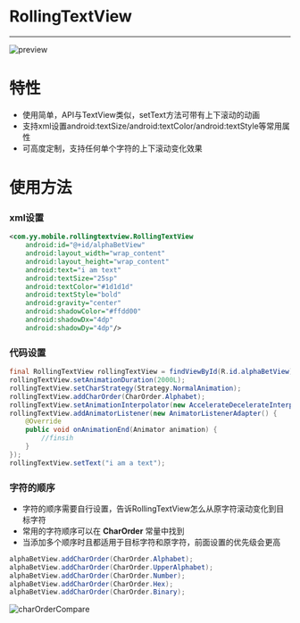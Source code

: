 # RollingTextView

---

![preview][1]

特性
========

- 使用简单，API与TextView类似，setText方法可带有上下滚动的动画
- 支持xml设置android:textSize/android:textColor/android:textStyle等常用属性
- 可高度定制，支持任何单个字符的上下滚动变化效果

使用方法
=======

### xml设置

```xml
<com.yy.mobile.rollingtextview.RollingTextView
    android:id="@+id/alphaBetView"
    android:layout_width="wrap_content"
    android:layout_height="wrap_content"
    android:text="i am text"
    android:textSize="25sp" 
    android:textColor="#1d1d1d"
    android:textStyle="bold"
    android:gravity="center"
    android:shadowColor="#ffdd00"
    android:shadowDx="4dp"
    android:shadowDy="4dp"/>
```

### 代码设置

```java
final RollingTextView rollingTextView = findViewById(R.id.alphaBetView);
rollingTextView.setAnimationDuration(2000L);
rollingTextView.setCharStrategy(Strategy.NormalAnimation);
rollingTextView.addCharOrder(CharOrder.Alphabet);
rollingTextView.setAnimationInterpolator(new AccelerateDecelerateInterpolator());
rollingTextView.addAnimatorListener(new AnimatorListenerAdapter() {
    @Override
    public void onAnimationEnd(Animator animation) {
        //finsih
    }
});
rollingTextView.setText("i am a text");
```

### 字符的顺序

- 字符的顺序需要自行设置，告诉RollingTextView怎么从原字符滚动变化到目标字符
- 常用的字符顺序可以在 **CharOrder** 常量中找到
- 当添加多个顺序时且都适用于目标字符和原字符，前面设置的优先级会更高

```java
alphaBetView.addCharOrder(CharOrder.Alphabet);
alphaBetView.addCharOrder(CharOrder.UpperAlphabet);
alphaBetView.addCharOrder(CharOrder.Number);
alphaBetView.addCharOrder(CharOrder.Hex);
alphaBetView.addCharOrder(CharOrder.Binary);
```

![charOrderCompare][2]



  [1]: https://github.com/YvesCheung/RollingText/blob/master/ezgif.com-optimize.gif
  [2]: https://github.com/YvesCheung/RollingText/blob/master/charOrderCompare.gif
